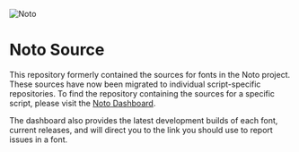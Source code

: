 ![Noto](images/noto.png)

# Noto Source

This repository formerly contained the sources for fonts in the Noto project.
These sources have now been migrated to individual script-specific repositories.
To find the repository containing the sources for a specific script, please
visit the [Noto Dashboard](https://notofonts.github.io).

The dashboard also provides the latest development builds of each font,
current releases, and will direct you to the link you should use to report
issues in a font.
